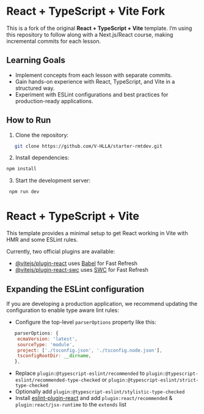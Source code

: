 # React + TypeScript + Vite Fork

This is a fork of the original **React + TypeScript + Vite** template. I’m using this repository to follow along with a Next.js/React course, making incremental commits for each lesson.

## Learning Goals

- Implement concepts from each lesson with separate commits.
- Gain hands-on experience with React, TypeScript, and Vite in a structured way.
- Experiment with ESLint configurations and best practices for production-ready applications.

## How to Run

1. Clone the repository:

```sh
   git clone https://github.com/V-HLLA/starter-rmtdev.git
```

2. Install dependencies:

```sh
npm install
```

3. Start the development server:

```sh
 npm run dev
```

# React + TypeScript + Vite

This template provides a minimal setup to get React working in Vite with HMR and some ESLint rules.

Currently, two official plugins are available:

- [@vitejs/plugin-react](https://github.com/vitejs/vite-plugin-react/blob/main/packages/plugin-react/README.md) uses [Babel](https://babeljs.io/) for Fast Refresh
- [@vitejs/plugin-react-swc](https://github.com/vitejs/vite-plugin-react-swc) uses [SWC](https://swc.rs/) for Fast Refresh

## Expanding the ESLint configuration

If you are developing a production application, we recommend updating the configuration to enable type aware lint rules:

- Configure the top-level `parserOptions` property like this:

```js
   parserOptions: {
    ecmaVersion: 'latest',
    sourceType: 'module',
    project: ['./tsconfig.json', './tsconfig.node.json'],
    tsconfigRootDir: __dirname,
   },
```

- Replace `plugin:@typescript-eslint/recommended` to `plugin:@typescript-eslint/recommended-type-checked` or `plugin:@typescript-eslint/strict-type-checked`
- Optionally add `plugin:@typescript-eslint/stylistic-type-checked`
- Install [eslint-plugin-react](https://github.com/jsx-eslint/eslint-plugin-react) and add `plugin:react/recommended` & `plugin:react/jsx-runtime` to the `extends` list
